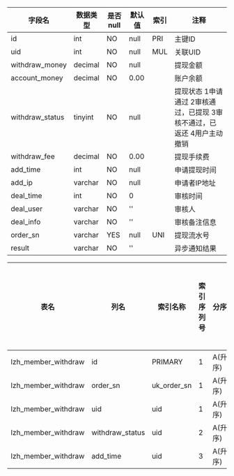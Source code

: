 |字段名|数据类型|是否null|默认值|索引|注释|
|------|--------|--------|------|----|----|
|id|int|NO|null|PRI|主键ID|
|uid|int|NO|null|MUL|关联UID|
|withdraw_money|decimal|NO|null||提现金额|
|account_money|decimal|NO|0.00||账户余额|
|withdraw_status|tinyint|NO|null||提现状态 1申请通过 2审核通过，已提现 3审核不通过，已返还 4用户主动撤销|
|withdraw_fee|decimal|NO|0.00||提现手续费|
|add_time|int|NO|null||申请提现时间|
|add_ip|varchar|NO|null||申请者IP地址|
|deal_time|int|NO|0||审核时间|
|deal_user|varchar|NO|''||审核人|
|deal_info|varchar|NO|''||审核备注信息|
|order_sn|varchar|YES|null|UNI|提现流水号|
|result|varchar|NO|''||异步通知结果|



|表名|列名|索引名称|索引序列号|分序|索引长度|压缩方式|是否null|是否重复|唯一值数目估计值|索引方法|列中描述索引信息|索引注释|
|----|----|--------|----------|----|--------|--------|--------|--------|----------------|--------|----------------|--------|
|lzh_member_withdraw|id|PRIMARY|1|A(升序)|null|null||NO|19158|BTREE|||
|lzh_member_withdraw|order_sn|uk_order_sn|1|A(升序)|null|null|YES|NO|2|BTREE|||
|lzh_member_withdraw|uid|uid|1|A(升序)|null|null||YES|19158|BTREE|||
|lzh_member_withdraw|withdraw_status|uid|2|A(升序)|null|null||YES|19158|BTREE|||
|lzh_member_withdraw|add_time|uid|3|A(升序)|null|null||YES|19158|BTREE|||
